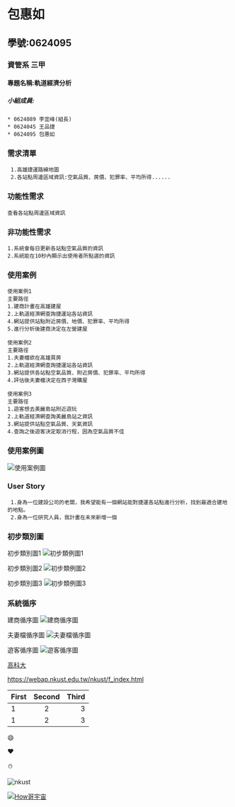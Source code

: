 # 包惠如

## 學號:0624095

### 資管系 三甲

#### 專題名稱:軌道經濟分析

##### 小組成員:
```
* 0624089 李宜峰(組長)
* 0624045 王品捷
* 0624095 包惠如
```

### 需求清單
```
 1.高雄捷運路線地圖
 2.各站點周邊區域資訊:空氣品質、房價、犯罪率、平均所得......
```
### 功能性需求
```
查看各站點周邊區域資訊
```
### 非功能性需求
```
1.系統會每日更新各站點空氣品質的資訊
2.系統能在10秒內顯示出使用者所點選的資訊
```
### 使用案例
```
使用案例1
主要路徑
1.建商計畫在高雄建屋
2.上軌道經濟網查詢捷運站各站資訊
4.網站提供站點附近房價、地價、犯罪率、平均所得
5.進行分析後建商決定在左營建屋
```
```
使用案例2
主要路徑
1.夫妻檔欲在高雄買房
2.上軌道經濟網查詢捷運站各站資訊
3.網站提供各站點空氣品質、附近房價、犯罪率、平均所得
4.評估後夫妻檔決定在西子灣購屋
```
```
使用案例3
主要路徑
1.遊客想去美麗島站附近遊玩
2.上軌道經濟網查詢美麗島站之資訊
3.網站提供站點空氣品質、天氣資訊
4.查詢之後遊客決定取消行程，因為空氣品質不佳
```

### 使用案例圖
![使用案例圖](案例圖2.jpg "使用案例圖")

### User Story
```
 1.身為一位建設公司的老闆，我希望能有一個網站能對捷運各站點進行分析，找到最適合建地的地點。
 2.身為一位研究人員，我計畫在未來新增一個
```


### 初步類別圖
初步類別圖1
![初步類例圖1](類別圖1.jpg "初步類別圖1")

初步類別圖2
![初步類例圖2](類別圖2.jpg "初步類別圖2")

初步類別圖3
![初步類例圖3](類別圖3.jpg "初步類別圖3")

### 系統循序
建商循序圖
![建商循序圖](建商循序圖.jpg "建商循序圖")

夫妻檔循序圖
![夫妻檔循序圖](夫妻檔循序圖.jpg "夫妻檔循序圖")

遊客循序圖
![遊客循序圖](遊客循序圖.jpg "遊客循序圖")

[高科大](https://www.nkust.edu.tw/)

<https://webap.nkust.edu.tw/nkust/f_index.html>

| First | Second | Third |
| :---- | :----: | ----: |
|1 | 2 | 3  |
|1 | 2 | 3  |

:smile:

:heart:

:snowman:

![nkust](nkust.png "高科大 Logo")

[![How哥宇宙](http://img.youtube.com/vi/Kh5pPTTpji4/0.jpg)](https://www.youtube.com/watch?v=Kh5pPTTpji4)
